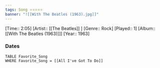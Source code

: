 ```yaml
---
tags: Song ⭐⭐⭐⭐⭐ 
banner: "![[With The Beatles (1963).jpg]]"
---
```

[Time:: 2:05]
[Artist:: [[The Beatles]] ]
[Genre:: Rock]
[Played:: 1]
[Album:: [[With The Beatles (1963)]]]
[Year:: 1963]
### Dates
````dataview
TABLE Favorite_Song
WHERE Favorite_Song = [[All I've Got To Do]]
````